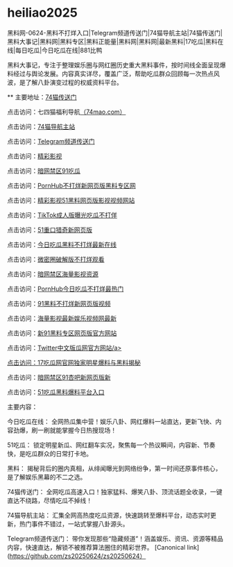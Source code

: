 # heiliao2025
黑料网-0624-黑料不打烊入口|Telegram频道传送门|74猫导航主站|74猫传送门|黑料大事记|黑料网|黑料专区|黑料正能量|黑料网|黑料网|最新黑料|17吃瓜|黑料在线|每日吃瓜|今日吃瓜在线|881比鸭

黑料大事记，专注于整理娱乐圈与网红圈历史重大黑料事件，按时间线全面呈现爆料经过与舆论发展。内容真实详尽，覆盖广泛，帮助吃瓜群众回顾每一次热点风波，是了解八卦演变过程的权威资料平台。

** 主要地址：<a href="https://74mao.com/">74猫传送门</a>

点击访问：七四猫福利导航<a href="https://74mao.com/">（74mao.com）</a>

点击访问：<a href="https://74mao.com/">74猫导航主站</a>

点击访问：<a href="https://74mao.com/">Telegram频道传送门</a>

点击访问：<a href="https://hj-216.pages.dev/">精彩影视</a>

点击访问：<a href="https://hj-218.pages.dev/">暗网禁区91吃瓜</a>

点击访问：<a href="https://hj-219.pages.dev/">PornHub不打烊新网页版黑料专区网</a>

点击访问：<a href="https://hj-224.pages.dev/">精彩影视51黑料网页版影视视频网站</a>

点击访问：<a href="https://cg8-12.pages.dev/">TikTok成人版曝光吃瓜不打佯</a>

点击访问：<a href="https://hj-143.pages.dev/">51重口猎奇新网页版</a>

点击访问：<a href="https://hj-145.pages.dev/">今日吃瓜黑料不打烊最新在线</a>

点击访问：<a href="https://hj-149.pages.dev/">微密圈破解版不打烊观看</a>

点击访问：<a href="https://chiguaqunzhongde.pages.dev/">暗网禁区海量影视资源</a>

点击访问：<a href="https://hj-156.pages.dev/">PornHub今日吃瓜不打烊最热门</a>

点击访问：<a href="https://hj-161.pages.dev/">91黑料不打烊新网页版视频</a>

点击访问：<a href="https://hj-162.pages.dev/">海量影视最新娱乐视频网最新</a>

点击访问：<a href="https://chiguaqunzhongde.pages.dev/">新91黑料专区网页版官方网站</a>

点击访问：<a href="https://hj-170.pages.dev/">Twitter中文版瓜网官方网站/a>

点击访问：<a href="https://hls-15.pages.dev/">17吃瓜网官网独家明星爆料与黑料揭秘</a>

点击访问：<a href="https://hls-17.pages.dev/">暗网禁区91杏吧新网页版新</a>

点击访问：<a href="https://91chiguazhongxin.pages.dev/">51吃瓜黑料爆料平台入口</a>

主要内容：

今日吃瓜在线：
全网热瓜集中营！娱乐八卦、网红爆料一站直达，更新飞快、内容劲爆，刷一刷就能掌握今日热搜现场！

51吃瓜：
锁定明星新瓜、网红翻车实况，聚焦每一个热议瞬间，内容新、节奏快，是吃瓜群众的日常打卡地。

黑料：
揭秘背后的圈内真相，从绯闻曝光到网络纷争，第一时间还原事件核心，是了解娱乐黑幕的不二之选。

74猫传送门：
全网吃瓜高速入口！独家猛料、爆笑八卦、顶流话题全收录，一键直达不绕路，尽情吃瓜不掉线！

74猫导航主站：
汇集全网高热度吃瓜资源，快速跳转至爆料平台，动态实时更新，热门事件不错过，一站式掌握八卦源头。

Telegram频道传送门：
带你发现那些“隐藏频道”！涵盖娱乐、资讯、资源等精品内容，快速直达，解锁不被推荐算法圈住的精彩世界。
[Canonical link](https://github.com/zs20250624/zs20250624）
